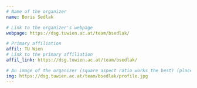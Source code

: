 ```yaml
---
# Name of the organizer
name: Boris Sedlak 

# Link to the organizer's webpage
webpage: https://dsg.tuwien.ac.at/team/bsedlak/

# Primary affiliation
affil: TU Wien
# Link to the primary affiliation
affil_link: https://dsg.tuwien.ac.at/team/bsedlak/

# An image of the organizer (square aspect ratio works the best) (place in the `assets/img/organizers` directory)
img: https://dsg.tuwien.ac.at/team/bsedlak/profile.jpg
---
```

